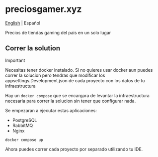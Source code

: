 # preciosgamer.xyz

[English](/README.md) | Español

Precios de tiendas gaming del pais en un solo lugar

## Correr la solution

> [!IMPORTANT]
> Necesitas tener docker instalado. Si no quieres usar docker aun puedes correr la solucion pero tendras que modificar los appsettings.Development.json de cada proyecto con los datos de tu infraestructura

Hay un `docker compose` que se encargara de levantar la infraestructura necesaria para correr la solucion sin tener que configurar nada.

Se empezaran a ejecutar estas aplicaciones:

- PostgreSQL
- RabbitMQ
- Nginx

```
docker compose up
```

Ahora puedes correr cada proyecto por separado utilizando tu IDE.
